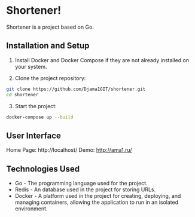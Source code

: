 # Shortener!

Shortener is a project based on Go.

## Installation and Setup

1. Install Docker and Docker Compose if they are not already installed on your system.

2. Clone the project repository:

```bash
git clone https://github.com/Djama1GIT/shortener.git
cd shortener
```

3. Start the project:

```bash
docker-compose up --build
```

## User Interface

Home Page: http://localhost/
Demo: http://ama1.ru/

## Technologies Used

- Go - The programming language used for the project.
- Redis - An database used in the project for storing URLs.
- Docker - A platform used in the project for creating, deploying, and managing containers, allowing the application to run in an isolated environment.

